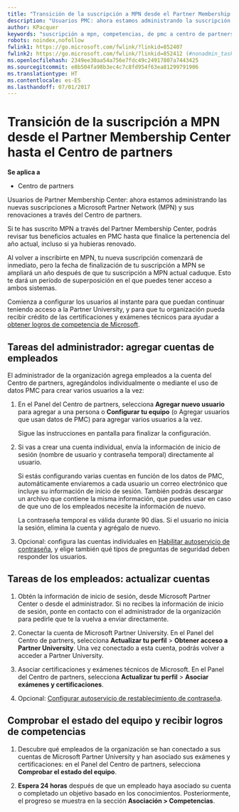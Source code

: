 ```yaml
---
title: "Transición de la suscripción a MPN desde el Partner Membership Center hasta el Centro de partners"
description: "Usuarios PMC: ahora estamos administrando la suscripción a MPN a través del Centro de partners. Esto es lo que tienes que hacer."
author: KPacquer
keywords: "suscripción a mpn, competencias, de pmc a centro de partners"
robots: noindex,nofollow
fwlink1: https://go.microsoft.com/fwlink/?linkid=852407
fwlink2: https://go.microsoft.com/fwlink/?linkid=852412 (#nonadmin_tasks)
ms.openlocfilehash: 2349ee30aa54a756e7fdc49c24917807a7443425
ms.sourcegitcommit: e8b504fa98b3ec4c7c8fd954f63ea81299791906
ms.translationtype: HT
ms.contentlocale: es-ES
ms.lasthandoff: 07/01/2017
---
```

# <a name="transition-your-mpn-membership-from-partner-membership-center-to-partner-center"></a>Transición de la suscripción a MPN desde el Partner Membership Center hasta el Centro de partners

**Se aplica a**
-  Centro de partners

Usuarios de Partner Membership Center: ahora estamos administrando las nuevas suscripciones a Microsoft Partner Network (MPN) y sus renovaciones a través del Centro de partners.  

Si te has suscrito MPN a través del Partner Membership Center, podrás revisar tus beneficios actuales en PMC hasta que finalice la pertenencia del año actual, incluso si ya hubieras renovado. 

Al volver a inscribirte en MPN, tu nueva suscripción comenzará de inmediato, pero la fecha de finalización de tu suscripción a MPN se ampliará un año después de que tu suscripción a MPN actual caduque. Esto te dará un período de superposición en el que puedes tener acceso a ambos sistemas.

Comienza a configurar los usuarios al instante para que puedan continuar teniendo acceso a la Partner University, y para que tu organización pueda recibir crédito de las certificaciones y exámenes técnicos para ayudar a [obtener logros de competencia de Microsoft](competencies.md). 

## <a name="admin-tasks-add-employee-accounts"></a>Tareas del administrador: agregar cuentas de empleados

El administrador de la organización agrega empleados a la cuenta del Centro de partners, agregándolos individualmente o mediante el uso de datos PMC para crear varios usuarios a la vez:

1.  En el Panel del Centro de partners, selecciona **Agregar nuevo usuario** para agregar a una persona o **Configurar tu equipo** (o Agregar usuarios que usan datos de PMC) para agregar varios usuarios a la vez.
    
    Sigue las instrucciones en pantalla para finalizar la configuración.

2.  Si vas a crear una cuenta individual, envía la información de inicio de sesión (nombre de usuario y contraseña temporal) directamente al usuario.

    Si estás configurando varias cuentas en función de los datos de PMC, automáticamente enviaremos a cada usuario un correo electrónico que incluye su información de inicio de sesión. También podrás descargar un archivo que contiene la misma información, que puedes usar en caso de que uno de los empleados necesite la información de nuevo.

    La contraseña temporal es válida durante 90 días. Si el usuario no inicia la sesión, elimina la cuenta y agrégalo de nuevo.

3.  Opcional: configura las cuentas individuales en [Habilitar autoservicio de contraseña](https://docs.microsoft.com/azure/active-directory/active-directory-passwords-getting-started), y elige también qué tipos de preguntas de seguridad deben responder los usuarios. 

## <a href="" id="nonadmin_tasks"></a> Tareas de los empleados: actualizar cuentas

1.  Obtén la información de inicio de sesión, desde Microsoft Partner Center o desde el administrador. Si no recibes la información de inicio de sesión, ponte en contacto con el administrador de la organización para pedirle que te la vuelva a enviar directamente. 

2.  Conectar la cuenta de Microsoft Partner University. En el Panel del Centro de partners, selecciona **Actualizar tu perfil** > **Obtener acceso a Partner University**.  Una vez conectado a esta cuenta, podrás volver a acceder a Partner University.

3.  Asociar certificaciones y exámenes técnicos de Microsoft. En el Panel del Centro de partners, selecciona **Actualizar tu perfil** > **Asociar exámenes y certificaciones**. 

4.  Opcional: [Configurar autoservicio de restablecimiento de contraseña](https://docs.microsoft.com/en-us/azure/active-directory/active-directory-passwords-update-your-own-password).

## <a name="checking-team-status-and-receiving-competency-achievements"></a>Comprobar el estado del equipo y recibir logros de competencias

1.  Descubre qué empleados de la organización se han conectado a sus cuentas de Microsoft Partner University y han asociado sus exámenes y certificaciones: en el Panel del Centro de partners, selecciona **Comprobar el estado del equipo**.

2.  **Espera 24 horas** después de que un empleado haya asociado su cuenta o completado un objetivo basado en los conocimientos. Posteriormente, el progreso se muestra en la sección **Asociación > Competencias**.
